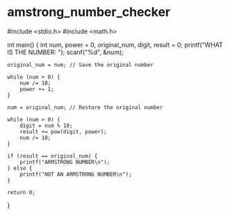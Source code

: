 # amstrong_number_checker
#include <stdio.h>
#include <math.h>

int main() {
    int num, power = 0, original_num, digit, result = 0;
    printf("WHAT IS THE NUMBER: ");
    scanf("%d", &num);

    original_num = num; // Save the original number

    while (num > 0) {
        num /= 10;
        power += 1;
    }

    num = original_num; // Restore the original number

    while (num > 0) {
        digit = num % 10;
        result += pow(digit, power);
        num /= 10;
    }

    if (result == original_num) {
        printf("ARMSTRONG NUMBER\n");
    } else {
        printf("NOT AN ARMSTRONG NUMBER\n");
    }

    return 0;
}
